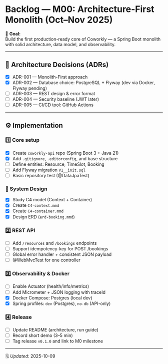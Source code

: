 # Backlog — M00: Architecture-First Monolith (Oct–Nov 2025)

🎯 **Goal:**  
Build the first production-ready core of Coworkly — a Spring Boot monolith with solid architecture, data model, and observability.

---

## 🧩 Architecture Decisions (ADRs)
- [x] ADR-001 — Monolith-First approach
- [x] ADR-002 — Database choice: PostgreSQL + Flyway (dev via Docker, Flyway pending)
- [ ] ADR-003 — REST design & error format
- [ ] ADR-004 — Security baseline (JWT later)
- [ ] ADR-005 — CI/CD tool: GitHub Actions

---

## ⚙️ Implementation
### 1️⃣ Core setup
- [x] Create `coworkly-api` repo (Spring Boot 3 + Java 21)
- [x] Add `.gitignore`, `.editorconfig`, and base structure
- [ ] Define entities: Resource, TimeSlot, Booking
- [ ] Add Flyway migration `V1__init.sql`
- [ ] Basic repository test (@DataJpaTest)

### 🧱 System Design
- [x] Study C4 model (Context + Container)
- [x] Create `C4-context.mmd`
- [x] Create `C4-container.mmd`
- [x] Design ERD (`erd-booking.mmd`)

### 2️⃣ REST API
- [ ] Add `/resources` and `/bookings` endpoints
- [ ] Support idempotency-key for POST /bookings
- [ ] Global error handler + consistent JSON payload
- [ ] @WebMvcTest for one controller

### 3️⃣ Observability & Docker
- [ ] Enable Actuator (health/info/metrics)
- [ ] Add Micrometer + JSON logging with traceId
- [x] Docker Compose: Postgres (local dev)
- [x] Spring profiles: `dev` (Postgres), `no-db` (API-only)

### 4️⃣ Release
- [ ] Update README (architecture, run guide)
- [ ] Record short demo (3–5 min)
- [ ] Tag release `v0.1.0` and link to M0 milestone

---

🗓️ *Updated:* 2025-10-09  